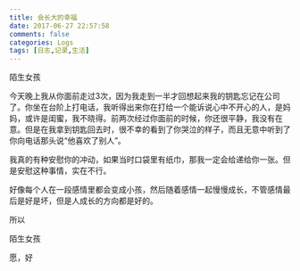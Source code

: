 ```yaml
---
title: 会长大的幸福
date: 2017-06-27 22:57:58
comments: false
categories: Logs
tags: [日志,记录,生活]
--- 
```

陌生女孩  

今天晚上我从你面前走过3次，因为我走到一半才回想起来我的钥匙忘记在公司了。你坐在台阶上打电话，我听得出来你在打给一个能诉说心中不开心的人，是妈妈，或许是闺蜜，我不晓得。前两次经过你面前的时候，你还很平静，我没有在意。但是在我拿到钥匙回去时，很不幸的看到了你哭泣的样子，而且无意中听到了你向电话那头说“他喜欢了别人”。  

我真的有种安慰你的冲动，如果当时口袋里有纸巾，那我一定会给递给你一张。但是安慰这种事情，实在不行。  

好像每个人在一段感情里都会变成小孩，然后随着感情一起慢慢成长，不管感情最后是好是坏，但是人成长的方向都是好的。  

所以  

陌生女孩  

愿，好  